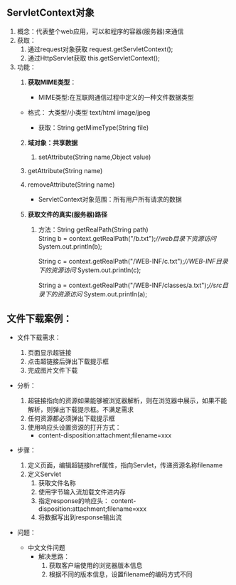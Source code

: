 ## ServletContext对象

1. 概念：代表整个web应用，可以和程序的容器(服务器)来通信
2. 获取：
	1. 通过request对象获取
		request.getServletContext();
	2. 通过HttpServlet获取
		this.getServletContext();
3. 功能：
	1. **获取MIME类型**：
		
		* MIME类型:在互联网通信过程中定义的一种文件数据类型
	* 格式： 大类型/小类型   text/html		image/jpeg
		
		* 获取：String getMimeType(String file)  
	2. **域对象：共享数据**
		
		1. setAttribute(String name,Object value)
	2. getAttribute(String name)
	3. removeAttribute(String name)
		
		* ServletContext对象范围：所有用户所有请求的数据
	3. **获取文件的真实(服务器)路径**
		
		1. 方法：String getRealPath(String path)  
	   	 String b = context.getRealPath("/b.txt");*//web目录下资源访问*
	      System.out.println(b);
	   
	        String c = context.getRealPath("/WEB-INF/c.txt");*//WEB-INF目录下的资源访问*
	     System.out.println(c);
	   
	        String a = context.getRealPath("/WEB-INF/classes/a.txt");*//src目录下的资源访问*
	        System.out.println(a);
	       
	       

## 文件下载案例：

* 文件下载需求：
	1. 页面显示超链接
	2. 点击超链接后弹出下载提示框
	3. 完成图片文件下载

* 分析：
	1. 超链接指向的资源如果能够被浏览器解析，则在浏览器中展示，如果不能解析，则弹出下载提示框。不满足需求
	2. 任何资源都必须弹出下载提示框
	3. 使用响应头设置资源的打开方式：
		* content-disposition:attachment;filename=xxx

* 步骤：
	1. 定义页面，编辑超链接href属性，指向Servlet，传递资源名称filename
	2. 定义Servlet
		1. 获取文件名称
		2. 使用字节输入流加载文件进内存
		3. 指定response的响应头： content-disposition:attachment;filename=xxx
		4. 将数据写出到response输出流

* 问题：
	* 中文文件问题
		* 解决思路：
			1. 获取客户端使用的浏览器版本信息
			2. 根据不同的版本信息，设置filename的编码方式不同